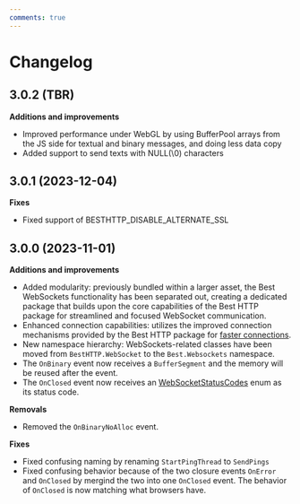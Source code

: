 ```yaml
---
comments: true
---
```


# Changelog

## 3.0.2 (TBR)

__Additions and improvements__

- Improved performance under WebGL by using BufferPool arrays from the JS side for textual and binary messages, and doing less data copy
- Added support to send texts with NULL(\0) characters

## 3.0.1 (2023-12-04)

__Fixes__

- Fixed support of BESTHTTP_DISABLE_ALTERNATE_SSL

## 3.0.0 (2023-11-01)

__Additions and improvements__

- Added modularity: previously bundled within a larger asset, the Best WebSockets functionality has been separated out, creating a dedicated package that builds upon the core capabilities of the Best HTTP package for streamlined and focused WebSocket communication.
- Enhanced connection capabilities: utilizes the improved connection mechanisms provided by the Best HTTP package for [faster connections](../Shared/connections/racing.md).
- New namespace hierarchy: WebSockets-related classes have been moved from `BestHTTP.WebSocket` to the `Best.Websockets` namespace.
- The `OnBinary` event now receives a `BufferSegment` and the memory will be reused after the event.
- The `OnClosed` event now receives an [WebSocketStatusCodes](api-reference/WebSockets/WebSocketStatusCodes.md) enum as its status code.

__Removals__

- Removed the `OnBinaryNoAlloc` event.

__Fixes__

- Fixed confusing naming by renaming `StartPingThread` to `SendPings`
- Fixed confusing behavior because of the two closure events `OnError` and `OnClosed` by mergind the two into one `OnClosed` event. The behavior of `OnClosed` is now matching what browsers have.